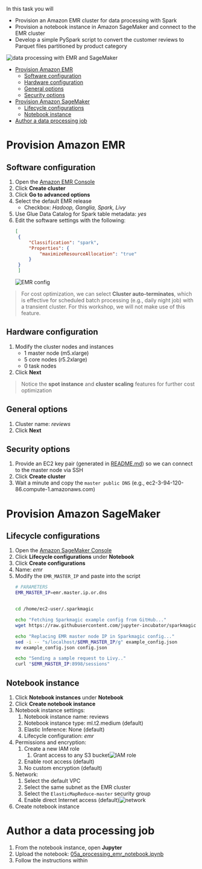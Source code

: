 In this task you will
* Provision an Amazon EMR cluster for data processing with Spark
* Provision a notebook instance in Amazon SageMaker and connect to the EMR cluster
* Develop a simple PySpark script to convert the customer reviews to Parquet files partitioned by product category

![data processing with EMR and SageMaker](images/05_processing.png)

- [Provision Amazon EMR](#provision-amazon-emr)
  - [Software configuration](#software-configuration)
  - [Hardware configuration](#hardware-configuration)
  - [General options](#general-options)
  - [Security options](#security-options)
- [Provision Amazon SageMaker](#provision-amazon-sagemaker)
  - [Lifecycle configurations](#lifecycle-configurations)
  - [Notebook instance](#notebook-instance)
- [Author a data processing job](#author-a-data-processing-job)

# Provision Amazon EMR

## Software configuration

1. Open the [Amazon EMR Console](https://console.aws.amazon.com/elasticmapreduce/home?)
2. Click **Create cluster**
3. Click **Go to advanced options**
4. Select the default EMR release
   * Checkbox: *Hadoop, Ganglia, Spark, Livy*
5. Use Glue Data Catalog for Spark table metadata: *yes*
6. Edit the software settings with the following:
   ```json
   [
    {
        "Classification": "spark",
        "Properties": {
            "maximizeResourceAllocation": "true"
        }
    }
    ]
   ```
   ![EMR config](images/emr-config.png)

> For cost optimization, we can select **Cluster auto-terminates**, which is effective for scheduled batch processing (e.g., daily night job) with a transient cluster. For this workshop, we will not make use of this feature.

## Hardware configuration

1. Modify the cluster nodes and instances
   * 1 master node (m5.xlarge)
   * 5 core nodes (r5.2xlarge)
   * 0 task nodes
2. Click **Next**

> Notice the **spot instance** and **cluster scaling** features for further cost optimization

## General options
1. Cluster name: *reviews*
2. Click **Next**

## Security options
1. Provide an EC2 key pair (generated in [README.md](README.md)) so we can connect to the master node via SSH
2. Click **Create cluster**
3. Wait a minute and copy the `master public DNS` (e.g., ec2-3-94-120-86.compute-1.amazonaws.com)

# Provision Amazon SageMaker

## Lifecycle configurations

1. Open the [Amazon SageMaker Console](https://console.aws.amazon.com/sagemaker/home)
1. Click **Lifecycle configurations** under **Notebook**
2. Click **Create configurations**
3. Name: *emr*
4. Modify the `EMR_MASTER_IP` and paste into the script
    ```bash
    # PARAMETERS
    EMR_MASTER_IP=emr.master.ip.or.dns


    cd /home/ec2-user/.sparkmagic

    echo "Fetching Sparkmagic example config from GitHub..."
    wget https://raw.githubusercontent.com/jupyter-incubator/sparkmagic/master/sparkmagic/example_config.json

    echo "Replacing EMR master node IP in Sparkmagic config..."
    sed -i -- "s/localhost/$EMR_MASTER_IP/g" example_config.json
    mv example_config.json config.json

    echo "Sending a sample request to Livy.."
    curl "$EMR_MASTER_IP:8998/sessions"                                    
    ```

## Notebook instance

1. Click **Notebook instances** under **Notebook**
3. Click **Create notebook instance**
4. Notebook instance settings:
   1. Notebook instance name: reviews
   2. Notebook instance type: ml.t2.medium (default)
   3. Elastic Inference: None (default)
   4. Lifecycle configuration: *emr*
5. Permissions and encryption:
   1. Create a new IAM role
      1. Grant access to any S3 bucket![IAM role](images/sagemaker-iam.png)
   2. Enable root access (default)
   3. No custom encryption (default)
6. Network:
   1. Select the default VPC
   2. Select the same subnet as the EMR cluster
   3. Select the `ElasticMapReduce-master` security group
   4. Enable direct Internet access (default)![network](images/sagemaker-network.png)
7. Create notebook instance

# Author a data processing job

1. From the notebook instance, open **Jupyter**
2. Upload the notebook: [05a_processing_emr_notebook.ipynb](05a_processing_emr_notebook.ipynb)
3. Follow the instructions within